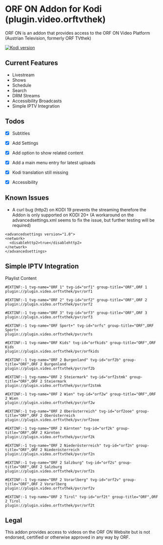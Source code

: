 # ORF ON Addon for Kodi (plugin.video.orftvthek)

ORF ON is an addon that provides access to the ORF ON Video Platform (Austrian Television, formerly ORF TVthek)

[![Kodi version](https://img.shields.io/badge/kodi%20versions-20--21-blue)](https://kodi.tv/)


Current Features
----------------
* Livestream
* Shows
* Schedule
* Search
* DRM Streams
* Accessibility Broadcasts
* Simple IPTV Integration

Todos
----------------
- [X] Subtitles
- [X] Add Settings
- [X] Add option to show related content
- [X] Add a main menu entry for latest uploads
- [X] Kodi translation still missing
- [X] Accessibility


Known Issues
------------
* A curl bug (http2) on KODI 19 prevents the streaming therefore the Addon is only supported on KODI 20+ (A workaround on the advancedsettings.xml seems to fix the issue, but further testing will be required)

```
<advancedsettings version="1.0">
<network>
  <disablehttp2>true</disablehttp2>
</network>
</advancedsettings>
```

Simple IPTV Integration
-----------------

Playlist Content
```
#EXTINF:-1 tvg-name="ORF 1" tvg-id="orf1" group-title="ORF",ORF 1
plugin://plugin.video.orftvthek/pvr/orf1

#EXTINF:-1 tvg-name="ORF 2" tvg-id="orf2" group-title="ORF",ORF 2
plugin://plugin.video.orftvthek/pvr/orf2

#EXTINF:-1 tvg-name="ORF 3" tvg-id="orf3" group-title="ORF",ORF 3
plugin://plugin.video.orftvthek/pvr/orf3

#EXTINF:-1 tvg-name="ORF Sport+" tvg-id="orfs" group-title="ORF",ORF Sport+
plugin://plugin.video.orftvthek/pvr/orfs

#EXTINF:-1 tvg-name="ORF Kids" tvg-id="orfkids" group-title="ORF",ORF Kids
plugin://plugin.video.orftvthek/pvr/orfkids

#EXTINF:-1 tvg-name="ORF 2 Burgenland" tvg-id="orf2b" group-title="ORF",ORF 2 Burgenland
plugin://plugin.video.orftvthek/pvr/orf2b

#EXTINF:-1 tvg-name="ORF 2 Steiermark" tvg-id="orf2stmk" group-title="ORF",ORF 2 Steiermark
plugin://plugin.video.orftvthek/pvr/orf2stmk

#EXTINF:-1 tvg-name="ORF 2 Wien" tvg-id="orf2w" group-title="ORF",ORF 2 Wien
plugin://plugin.video.orftvthek/pvr/orf2w

#EXTINF:-1 tvg-name="ORF 2 Oberösterreich" tvg-id="orf2ooe" group-title="ORF",ORF 2 Oberösterreich
plugin://plugin.video.orftvthek/pvr/orf2ooe

#EXTINF:-1 tvg-name="ORF 2 Kärnten" tvg-id="orf2k" group-title="ORF",ORF 2 Kärnten
plugin://plugin.video.orftvthek/pvr/orf2k

#EXTINF:-1 tvg-name="ORF 2 Niederösterreich" tvg-id="orf2n" group-title="ORF",ORF 2 Niederösterreich
plugin://plugin.video.orftvthek/pvr/orf2n

#EXTINF:-1 tvg-name="ORF 2 Salzburg" tvg-id="orf2s" group-title="ORF",ORF 2 Salzburg
plugin://plugin.video.orftvthek/pvr/orf2s

#EXTINF:-1 tvg-name="ORF 2 Vorarlberg" tvg-id="orf2v" group-title="ORF",ORF 2 Vorarlberg
plugin://plugin.video.orftvthek/pvr/orf2v

#EXTINF:-1 tvg-name="ORF 2 Tirol" tvg-id="orf2t" group-title="ORF",ORF 2 Tirol
plugin://plugin.video.orftvthek/pvr/orf2t

```


Legal
-----
This addon provides access to videos on the ORF ON Website but is not endorsed, certified or otherwise approved in any way by ORF.
